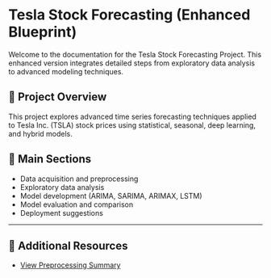 
# Tesla Stock Forecasting (Enhanced Blueprint)

Welcome to the documentation for the Tesla Stock Forecasting Project. This enhanced version integrates detailed steps from exploratory data analysis to advanced modeling techniques.

## 📘 Project Overview
This project explores advanced time series forecasting techniques applied to Tesla Inc. (TSLA) stock prices using statistical, seasonal, deep learning, and hybrid models.

## 📌 Main Sections
- Data acquisition and preprocessing
- Exploratory data analysis
- Model development (ARIMA, SARIMA, ARIMAX, LSTM)
- Model evaluation and comparison
- Deployment suggestions

---

## 📂 Additional Resources

- [View Preprocessing Summary](preprocessing)
